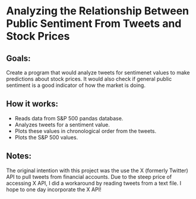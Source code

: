 # Analyzing the Relationship Between Public Sentiment From Tweets and Stock Prices #

## Goals: ##
Create a program that would analyze tweets for sentimenet values to make predictions about stock prices. It would also check if general public sentiment is a good indicator of how the market is doing.

## How it works: ##
- Reads data from S&P 500 pandas database.
- Analyzes tweets for a sentiment value.
- Plots these values in chronological order from the tweets.
- Plots the S&P 500 values.

## Notes: ##
The original intention with this project was the use the X (formerly Twitter) API to pull tweets from financial accounts. Due to the steep price of accessing X API, I did a workaround by reading tweets from a text file. I hope to one day incorporate the X API!
